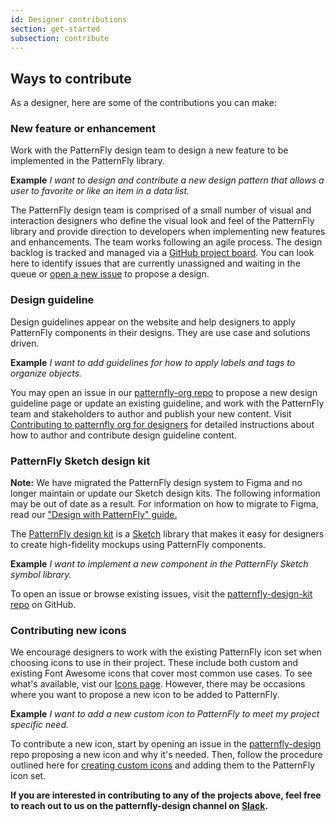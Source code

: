 ```yaml
---
id: Designer contributions
section: get-started
subsection: contribute
---
```


## Ways to contribute

As a designer, here are some of the contributions you can make:

### New feature or enhancement
Work with the PatternFly design team to design a new feature to be implemented in the PatternFly library.

__Example__
*I want to design and contribute a new design pattern that allows a user to favorite or like an item in a data list.*

The PatternFly design team is comprised of a small number of visual and interaction designers who define the visual look and feel of the PatternFly library and provide direction to developers when implementing new features and enhancements. The team works following an agile process. The design backlog is tracked and managed via a [GitHub project board](https://github.com/orgs/patternfly/projects/7/views/30). You can look here to identify issues that are currently unassigned and waiting in the queue or [open a new issue](https://github.com/patternfly/patternfly-design/issues) to propose a design.

### Design guideline
Design guidelines appear on the website and help designers to apply PatternFly components in their designs.  They are use case and solutions driven.

__Example__
*I want to add guidelines for how to apply labels and tags to organize objects.*

You may open an issue in our [patternfly-org repo](https://github.com/patternfly/patternfly-org) to propose a new design guideline page or update an existing guideline, and work with the PatternFly team and stakeholders to author and publish your new content. Visit [Contributing to patternfly org for designers](https://github.com/patternfly/patternfly-org/wiki/Contributing-to-patternfly-org-for-designers) for detailed instructions about how to author and contribute design guideline content.

### PatternFly Sketch design kit

**Note:** We have migrated the PatternFly design system to Figma and no longer maintain or update our Sketch design kits. The following information may be out of date as a result. For information on how to migrate to Figma, read our ["Design with PatternFly" guide.](/design)

The [PatternFly design kit](/design#sketch-design-kit) is a [Sketch](https://www.sketch.com) library that makes it easy for designers to create high-fidelity mockups using PatternFly components.

__Example__
*I want to implement a new component in the PatternFly Sketch symbol library.*

To open an issue or browse existing issues, visit the [patternfly-design-kit repo](https://github.com/patternfly/patternfly-design-kit/) on GitHub.

### Contributing new icons
We encourage designers to work with the existing PatternFly icon set when choosing icons to use in their project. These include both custom and existing Font Awesome icons that cover most common use cases. To see what's available, vist our [Icons page](/design-foundations/icons). However, there may be occasions where you want to propose a new icon to be added to PatternFly.

__Example__
*I want to add a new custom icon to PatternFly to meet my project specific need.*

To contribute a new icon, start by opening an issue in the [patternfly-design](https://github.com/patternfly/patternfly-design/issues) repo proposing a new icon and why it's needed. Then, follow the procedure outlined here for [creating custom icons](https://github.com/patternfly/patternfly-design/wiki/Creating-custom-icons) and adding them to the PatternFly icon set.

**If you are interested in contributing to any of the projects above, feel free to reach out to us on the patternfly-design channel on [Slack](http://join.slack.com/t/patternfly/shared_invite/zt-1npmqswgk-bF2R1E2rglV8jz5DNTezMQ).**
